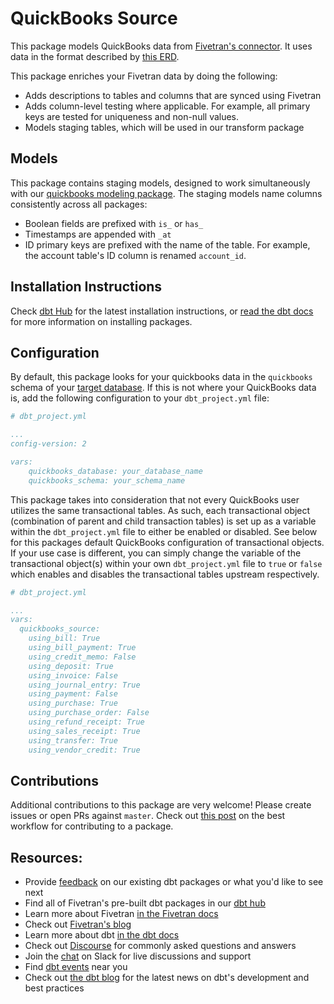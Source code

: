 # QuickBooks Source

This package models QuickBooks data from [Fivetran's connector](https://fivetran.com/docs/applications/quickbooks). It uses data in the format described by [this ERD](https://fivetran.com/docs/applications/quickbooks#schemainformation).

This package enriches your Fivetran data by doing the following:

* Adds descriptions to tables and columns that are synced using Fivetran
* Adds column-level testing where applicable. For example, all primary keys are tested for uniqueness and non-null values.
* Models staging tables, which will be used in our transform package

## Models
This package contains staging models, designed to work simultaneously with our [quickbooks modeling package](https://github.com/fivetran/dbt_quickbooks). The staging models name columns consistently across all packages:
* Boolean fields are prefixed with `is_` or `has_`
* Timestamps are appended with `_at`
* ID primary keys are prefixed with the name of the table. For example, the account table's ID column is renamed `account_id`.

## Installation Instructions
Check [dbt Hub](https://hub.getdbt.com/) for the latest installation instructions, or [read the dbt docs](https://docs.getdbt.com/docs/package-management) for more information on installing packages.

## Configuration
By default, this package looks for your quickbooks data in the `quickbooks` schema of your [target database](https://docs.getdbt.com/docs/running-a-dbt-project/using-the-command-line-interface/configure-your-profile). If this is not where your QuickBooks data is, add the following configuration to your `dbt_project.yml` file:

```yml
# dbt_project.yml

...
config-version: 2

vars:
    quickbooks_database: your_database_name
    quickbooks_schema: your_schema_name
```

This package takes into consideration that not every QuickBooks user utilizes the same transactional tables. As such, each transactional object 
(combination of parent and child transaction tables) is set up as a variable within the `dbt_project.yml` file to either be enabled or disabled. 
See below for this packages default QuickBooks configuration of transactional objects. If your use case is different, you can simply change the 
variable of the transactional object(s) within your own `dbt_project.yml` file to `true` or `false` which enables and disables the transactional 
tables upstream respectively.

```yml
# dbt_project.yml

...
vars:
  quickbooks_source:
    using_bill: True
    using_bill_payment: True
    using_credit_memo: False
    using_deposit: True
    using_invoice: False
    using_journal_entry: True
    using_payment: False
    using_purchase: True
    using_purchase_order: False
    using_refund_receipt: True
    using_sales_receipt: True
    using_transfer: True
    using_vendor_credit: True
```

## Contributions
Additional contributions to this package are very welcome! Please create issues
or open PRs against `master`. Check out 
[this post](https://discourse.getdbt.com/t/contributing-to-a-dbt-package/657) 
on the best workflow for contributing to a package.

## Resources:
- Provide [feedback](https://www.surveymonkey.com/r/DQ7K7WW) on our existing dbt packages or what you'd like to see next
- Find all of Fivetran's pre-built dbt packages in our [dbt hub](https://hub.getdbt.com/fivetran/)
- Learn more about Fivetran [in the Fivetran docs](https://fivetran.com/docs)
- Check out [Fivetran's blog](https://fivetran.com/blog)
- Learn more about dbt [in the dbt docs](https://docs.getdbt.com/docs/introduction)
- Check out [Discourse](https://discourse.getdbt.com/) for commonly asked questions and answers
- Join the [chat](http://slack.getdbt.com/) on Slack for live discussions and support
- Find [dbt events](https://events.getdbt.com) near you
- Check out [the dbt blog](https://blog.getdbt.com/) for the latest news on dbt's development and best practices
